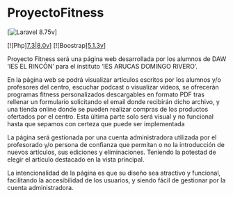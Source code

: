 # ProyectoFitness
[![Laravel 8.75v](https://upload.wikimedia.org/wikipedia/commons/thumb/9/9a/Laravel.svg/50px-Laravel.svg.png)]

[![Php][7.3|8.0v](https://upload.wikimedia.org/wikipedia/commons/thumb/2/27/PHP-logo.svg/800px-PHP-logo.svg.png)]
[![Boostrap][5.1.3v](https://upload.wikimedia.org/wikipedia/commons/thumb/b/b2/Bootstrap_logo.svg/1200px-Bootstrap_logo.svg.png)]

Proyecto Fitness será una página web desarrollada por los alumnos de DAW ‘IES EL RINCÓN’ para el instituto ‘IES ARUCAS DOMINGO RIVERO’.

En la página web se podrá visualizar artículos escritos por los alumnos y/o profesores del centro, escuchar podcast o visualizar videos, se ofrecerán programas fitness personalizados descargables en formato PDF tras rellenar un formulario solicitando el email donde recibirán dicho archivo,  y una tienda online donde se pueden realizar compras de los productos ofertados por el centro. Esta última parte solo será visual y no funcional hasta que sepamos con certeza que puede ser implementada

La página será gestionada por una cuenta administradora utilizada por el profesorado y/o persona de confianza que permitan o no la introducción de nuevos artículos, sus ediciones y eliminaciones. Teniendo la potestad de elegir el artículo destacado en la vista principal.

La intencionalidad de la página es que su diseño sea atractivo y funcional, facilitando la accesibilidad de los usuarios, y siendo fácil de gestionar por la cuenta administradora.
